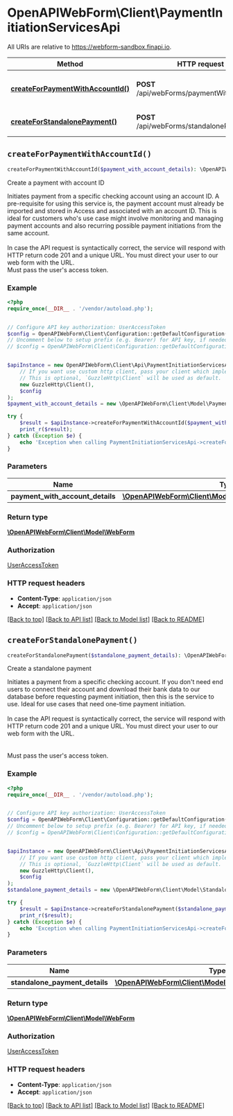 # OpenAPIWebForm\Client\PaymentInitiationServicesApi

All URIs are relative to https://webform-sandbox.finapi.io.

Method | HTTP request | Description
------------- | ------------- | -------------
[**createForPaymentWithAccountId()**](PaymentInitiationServicesApi.md#createForPaymentWithAccountId) | **POST** /api/webForms/paymentWithAccountId | Create a payment with account ID
[**createForStandalonePayment()**](PaymentInitiationServicesApi.md#createForStandalonePayment) | **POST** /api/webForms/standalonePayment | Create a standalone payment


## `createForPaymentWithAccountId()`

```php
createForPaymentWithAccountId($payment_with_account_details): \OpenAPIWebForm\Client\Model\WebForm
```

Create a payment with account ID

Initiates payment from a specific checking account using an account ID. A pre-requisite for using this service is, the payment account must already be imported and stored in Access and associated with an account ID. This is ideal for customers who's use case might involve monitoring and managing payment accounts and also recurring possible payment initiations from the same account.<br><br>In case the API request is syntactically correct, the service will respond with HTTP return code 201 and a unique URL. You must direct your user to our web form with the URL.<br>Must pass the user's access token.

### Example

```php
<?php
require_once(__DIR__ . '/vendor/autoload.php');


// Configure API key authorization: UserAccessToken
$config = OpenAPIWebForm\Client\Configuration::getDefaultConfiguration()->setApiKey('Authorization', 'YOUR_API_KEY');
// Uncomment below to setup prefix (e.g. Bearer) for API key, if needed
// $config = OpenAPIWebForm\Client\Configuration::getDefaultConfiguration()->setApiKeyPrefix('Authorization', 'Bearer');


$apiInstance = new OpenAPIWebForm\Client\Api\PaymentInitiationServicesApi(
    // If you want use custom http client, pass your client which implements `GuzzleHttp\ClientInterface`.
    // This is optional, `GuzzleHttp\Client` will be used as default.
    new GuzzleHttp\Client(),
    $config
);
$payment_with_account_details = new \OpenAPIWebForm\Client\Model\PaymentWithAccountDetails(); // \OpenAPIWebForm\Client\Model\PaymentWithAccountDetails

try {
    $result = $apiInstance->createForPaymentWithAccountId($payment_with_account_details);
    print_r($result);
} catch (Exception $e) {
    echo 'Exception when calling PaymentInitiationServicesApi->createForPaymentWithAccountId: ', $e->getMessage(), PHP_EOL;
}
```

### Parameters

Name | Type | Description  | Notes
------------- | ------------- | ------------- | -------------
 **payment_with_account_details** | [**\OpenAPIWebForm\Client\Model\PaymentWithAccountDetails**](../Model/PaymentWithAccountDetails.md)|  |

### Return type

[**\OpenAPIWebForm\Client\Model\WebForm**](../Model/WebForm.md)

### Authorization

[UserAccessToken](../../README.md#UserAccessToken)

### HTTP request headers

- **Content-Type**: `application/json`
- **Accept**: `application/json`

[[Back to top]](#) [[Back to API list]](../../README.md#endpoints)
[[Back to Model list]](../../README.md#models)
[[Back to README]](../../README.md)

## `createForStandalonePayment()`

```php
createForStandalonePayment($standalone_payment_details): \OpenAPIWebForm\Client\Model\WebForm
```

Create a standalone payment

Initiates a payment from a specific checking account. If you don't need end users to connect their account and download their bank data to our database before requesting payment initiation, then this is the service to use. Ideal for use cases that need one-time payment initiation.<br><br>In case the API request is syntactically correct, the service will respond with HTTP return code 201 and a unique URL. You must direct your user to our web form with the URL.<br><br/><br/>Must pass the user's access token.

### Example

```php
<?php
require_once(__DIR__ . '/vendor/autoload.php');


// Configure API key authorization: UserAccessToken
$config = OpenAPIWebForm\Client\Configuration::getDefaultConfiguration()->setApiKey('Authorization', 'YOUR_API_KEY');
// Uncomment below to setup prefix (e.g. Bearer) for API key, if needed
// $config = OpenAPIWebForm\Client\Configuration::getDefaultConfiguration()->setApiKeyPrefix('Authorization', 'Bearer');


$apiInstance = new OpenAPIWebForm\Client\Api\PaymentInitiationServicesApi(
    // If you want use custom http client, pass your client which implements `GuzzleHttp\ClientInterface`.
    // This is optional, `GuzzleHttp\Client` will be used as default.
    new GuzzleHttp\Client(),
    $config
);
$standalone_payment_details = new \OpenAPIWebForm\Client\Model\StandalonePaymentDetails(); // \OpenAPIWebForm\Client\Model\StandalonePaymentDetails

try {
    $result = $apiInstance->createForStandalonePayment($standalone_payment_details);
    print_r($result);
} catch (Exception $e) {
    echo 'Exception when calling PaymentInitiationServicesApi->createForStandalonePayment: ', $e->getMessage(), PHP_EOL;
}
```

### Parameters

Name | Type | Description  | Notes
------------- | ------------- | ------------- | -------------
 **standalone_payment_details** | [**\OpenAPIWebForm\Client\Model\StandalonePaymentDetails**](../Model/StandalonePaymentDetails.md)|  |

### Return type

[**\OpenAPIWebForm\Client\Model\WebForm**](../Model/WebForm.md)

### Authorization

[UserAccessToken](../../README.md#UserAccessToken)

### HTTP request headers

- **Content-Type**: `application/json`
- **Accept**: `application/json`

[[Back to top]](#) [[Back to API list]](../../README.md#endpoints)
[[Back to Model list]](../../README.md#models)
[[Back to README]](../../README.md)
